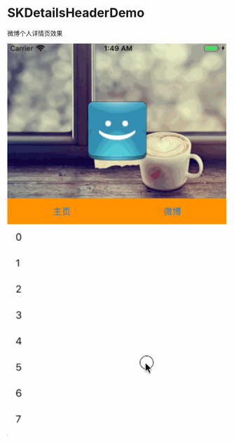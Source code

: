 # SKDetailsHeaderDemo


微博个人详情页效果



<img src="https://github.com/honkerSK/SKiOSDemo/blob/master/14-DetailsPageHeaderDemo/SKDetailsPageHeaderDemo.gif" width="500" alt="SKDetailsHeaderDemo"></img>

